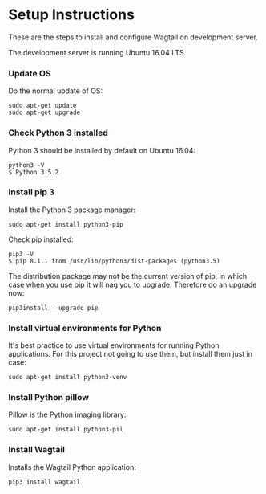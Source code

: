 # Setup Instructions
These are the steps to install and configure Wagtail on development server.

The development server is running Ubuntu 16.04 LTS.

### Update OS
Do the normal update of OS:
```
sudo apt-get update
sudo apt-get upgrade
```
### Check Python 3 installed
Python 3 should be installed by default on Ubuntu 16.04:
```
python3 -V
$ Python 3.5.2
```
### Install pip 3
Install the Python 3 package manager:
```
sudo apt-get install python3-pip
```
Check pip installed:
```
pip3 -V
$ pip 8.1.1 from /usr/lib/python3/dist-packages (python3.5)
```
The distribution package may not be the current version of pip, in which case when you use pip it will nag you to upgrade. Therefore do an upgrade now:
```
pip3install --upgrade pip
```
### Install virtual environments for Python
It's best practice to use virtual environments for running Python applications. For this project not going to use them, but install them just in case:
```
sudo apt-get install python3-venv
```
### Install Python pillow
Pillow is the Python imaging library:
```
sudo apt-get install python3-pil
```
### Install Wagtail
Installs the Wagtail Python application:
```
pip3 install wagtail
```
